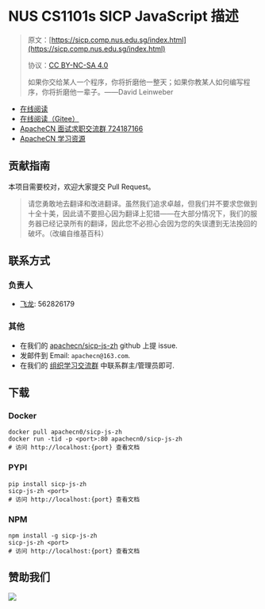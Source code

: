 # NUS CS1101s SICP JavaScript 描述

> 原文：[https://sicp.comp.nus.edu.sg/index.html](https://sicp.comp.nus.edu.sg/index.html)
>
> 协议：[CC BY-NC-SA 4.0](http://creativecommons.org/licenses/by-nc-sa/4.0/)
>
> 如果你交给某人一个程序，你将折磨他一整天；如果你教某人如何编写程序，你将折磨他一辈子。——David Leinweber

- [在线阅读](https://sicp-js.apachecn.org)
- [在线阅读（Gitee）](https://apachecn.gitee.io/sicp-js-zh/)
- [ApacheCN 面试求职交流群 724187166](https://jq.qq.com/?_wv=1027&k=54ujcL3)
- [ApacheCN 学习资源](http://www.apachecn.org/)

## 贡献指南

本项目需要校对，欢迎大家提交 Pull Request。

> 请您勇敢地去翻译和改进翻译。虽然我们追求卓越，但我们并不要求您做到十全十美，因此请不要担心因为翻译上犯错——在大部分情况下，我们的服务器已经记录所有的翻译，因此您不必担心会因为您的失误遭到无法挽回的破坏。（改编自维基百科）

## 联系方式

### 负责人

- [飞龙](https://github.com/wizardforcel): 562826179

### 其他

- 在我们的 [apachecn/sicp-js-zh](https://github.com/apachecn/sicp-js-zh) github 上提 issue.
- 发邮件到 Email: `apachecn@163.com`.
- 在我们的 [组织学习交流群](http://www.apachecn.org/organization/348.html) 中联系群主/管理员即可.

## 下载

### Docker

```
docker pull apachecn0/sicp-js-zh
docker run -tid -p <port>:80 apachecn0/sicp-js-zh
# 访问 http://localhost:{port} 查看文档
```

### PYPI

```
pip install sicp-js-zh
sicp-js-zh <port>
# 访问 http://localhost:{port} 查看文档
```

### NPM

```
npm install -g sicp-js-zh
sicp-js-zh <port>
# 访问 http://localhost:{port} 查看文档
```

## 赞助我们

![](http://data.apachecn.org/img/about/donate.jpg)
